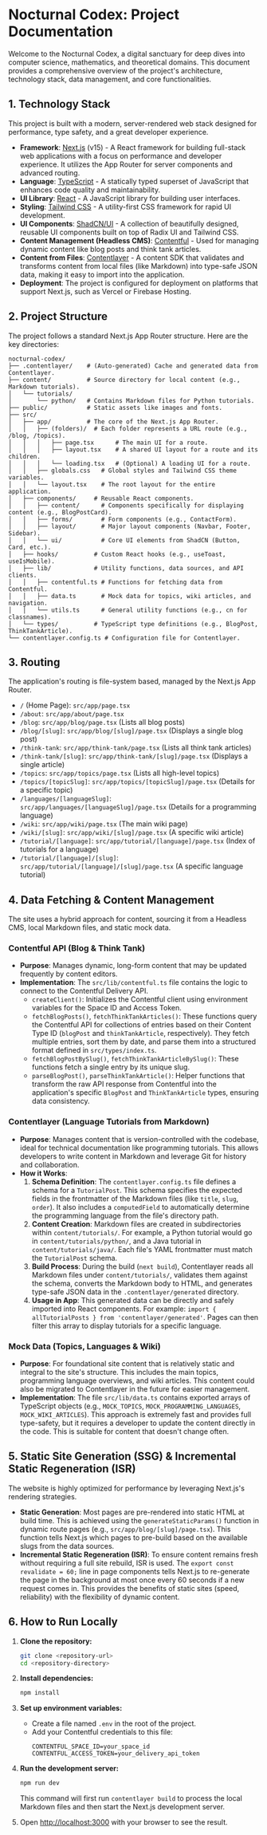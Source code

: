 # Nocturnal Codex: Project Documentation

Welcome to the Nocturnal Codex, a digital sanctuary for deep dives into computer science, mathematics, and theoretical domains. This document provides a comprehensive overview of the project's architecture, technology stack, data management, and core functionalities.

## 1. Technology Stack

This project is built with a modern, server-rendered web stack designed for performance, type safety, and a great developer experience.

-   **Framework**: [Next.js](https://nextjs.org/) (v15) - A React framework for building full-stack web applications with a focus on performance and developer experience. It utilizes the App Router for server components and advanced routing.
-   **Language**: [TypeScript](https://www.typescriptlang.org/) - A statically typed superset of JavaScript that enhances code quality and maintainability.
-   **UI Library**: [React](https://reactjs.org/) - A JavaScript library for building user interfaces.
-   **Styling**: [Tailwind CSS](https://tailwindcss.com/) - A utility-first CSS framework for rapid UI development.
-   **UI Components**: [ShadCN/UI](https://ui.shadcn.com/) - A collection of beautifully designed, reusable UI components built on top of Radix UI and Tailwind CSS.
-   **Content Management (Headless CMS)**: [Contentful](https://www.contentful.com/) - Used for managing dynamic content like blog posts and think tank articles.
-   **Content from Files**: [Contentlayer](https://www.contentlayer.dev/) - A content SDK that validates and transforms content from local files (like Markdown) into type-safe JSON data, making it easy to import into the application.
-   **Deployment**: The project is configured for deployment on platforms that support Next.js, such as Vercel or Firebase Hosting.

## 2. Project Structure

The project follows a standard Next.js App Router structure. Here are the key directories:

```
nocturnal-codex/
├── .contentlayer/    # (Auto-generated) Cache and generated data from Contentlayer.
├── content/          # Source directory for local content (e.g., Markdown tutorials).
│   └── tutorials/
│       └── python/   # Contains Markdown files for Python tutorials.
├── public/           # Static assets like images and fonts.
├── src/
│   ├── app/          # The core of the Next.js App Router.
│   │   ├── (folders)/  # Each folder represents a URL route (e.g., /blog, /topics).
│   │   │   ├── page.tsx      # The main UI for a route.
│   │   │   ├── layout.tsx    # A shared UI layout for a route and its children.
│   │   │   └── loading.tsx   # (Optional) A loading UI for a route.
│   │   ├── globals.css   # Global styles and Tailwind CSS theme variables.
│   │   └── layout.tsx    # The root layout for the entire application.
│   ├── components/     # Reusable React components.
│   │   ├── content/      # Components specifically for displaying content (e.g., BlogPostCard).
│   │   ├── forms/        # Form components (e.g., ContactForm).
│   │   ├── layout/       # Major layout components (Navbar, Footer, Sidebar).
│   │   └── ui/           # Core UI elements from ShadCN (Button, Card, etc.).
│   ├── hooks/          # Custom React hooks (e.g., useToast, useIsMobile).
│   ├── lib/            # Utility functions, data sources, and API clients.
│   │   ├── contentful.ts # Functions for fetching data from Contentful.
│   │   ├── data.ts       # Mock data for topics, wiki articles, and navigation.
│   │   └── utils.ts      # General utility functions (e.g., cn for classnames).
│   └── types/          # TypeScript type definitions (e.g., BlogPost, ThinkTankArticle).
└── contentlayer.config.ts # Configuration file for Contentlayer.
```

## 3. Routing

The application's routing is file-system based, managed by the Next.js App Router.

-   `/` (Home Page): `src/app/page.tsx`
-   `/about`: `src/app/about/page.tsx`
-   `/blog`: `src/app/blog/page.tsx` (Lists all blog posts)
-   `/blog/[slug]`: `src/app/blog/[slug]/page.tsx` (Displays a single blog post)
-   `/think-tank`: `src/app/think-tank/page.tsx` (Lists all think tank articles)
-   `/think-tank/[slug]`: `src/app/think-tank/[slug]/page.tsx` (Displays a single article)
-   `/topics`: `src/app/topics/page.tsx` (Lists all high-level topics)
-   `/topics/[topicSlug]`: `src/app/topics/[topicSlug]/page.tsx` (Details for a specific topic)
-   `/languages/[languageSlug]`: `src/app/languages/[languageSlug]/page.tsx` (Details for a programming language)
-   `/wiki`: `src/app/wiki/page.tsx` (The main wiki page)
-   `/wiki/[slug]`: `src/app/wiki/[slug]/page.tsx` (A specific wiki article)
-   `/tutorial/[language]`: `src/app/tutorial/[language]/page.tsx` (Index of tutorials for a language)
-   `/tutorial/[language]/[slug]`: `src/app/tutorial/[language]/[slug]/page.tsx` (A specific language tutorial)

## 4. Data Fetching & Content Management

The site uses a hybrid approach for content, sourcing it from a Headless CMS, local Markdown files, and static mock data.

### Contentful API (Blog & Think Tank)

-   **Purpose**: Manages dynamic, long-form content that may be updated frequently by content editors.
-   **Implementation**: The `src/lib/contentful.ts` file contains the logic to connect to the Contentful Delivery API.
    -   `createClient()`: Initializes the Contentful client using environment variables for the Space ID and Access Token.
    -   `fetchBlogPosts()`, `fetchThinkTankArticles()`: These functions query the Contentful API for collections of entries based on their Content Type ID (`blogPost` and `thinkTankArticle`, respectively). They fetch multiple entries, sort them by date, and parse them into a structured format defined in `src/types/index.ts`.
    -   `fetchBlogPostBySlug()`, `fetchThinkTankArticleBySlug()`: These functions fetch a single entry by its unique slug.
    -   `parseBlogPost()`, `parseThinkTankArticle()`: Helper functions that transform the raw API response from Contentful into the application's specific `BlogPost` and `ThinkTankArticle` types, ensuring data consistency.

### Contentlayer (Language Tutorials from Markdown)

-   **Purpose**: Manages content that is version-controlled with the codebase, ideal for technical documentation like programming tutorials. This allows developers to write content in Markdown and leverage Git for history and collaboration.
-   **How it Works**:
    1.  **Schema Definition**: The `contentlayer.config.ts` file defines a schema for a `TutorialPost`. This schema specifies the expected fields in the frontmatter of the Markdown files (like `title`, `slug`, `order`). It also includes a `computedField` to automatically determine the programming language from the file's directory path.
    2.  **Content Creation**: Markdown files are created in subdirectories within `content/tutorials/`. For example, a Python tutorial would go in `content/tutorials/python/`, and a Java tutorial in `content/tutorials/java/`. Each file's YAML frontmatter must match the `TutorialPost` schema.
    3.  **Build Process**: During the build (`next build`), Contentlayer reads all Markdown files under `content/tutorials/`, validates them against the schema, converts the Markdown body to HTML, and generates type-safe JSON data in the `.contentlayer/generated` directory.
    4.  **Usage in App**: This generated data can be directly and safely imported into React components. For example: `import { allTutorialPosts } from 'contentlayer/generated'`. Pages can then filter this array to display tutorials for a specific language.

### Mock Data (Topics, Languages & Wiki)

-   **Purpose**: For foundational site content that is relatively static and integral to the site's structure. This includes the main topics, programming language overviews, and wiki articles. This content could also be migrated to Contentlayer in the future for easier management.
-   **Implementation**: The file `src/lib/data.ts` contains exported arrays of TypeScript objects (e.g., `MOCK_TOPICS`, `MOCK_PROGRAMMING_LANGUAGES`, `MOCK_WIKI_ARTICLES`). This approach is extremely fast and provides full type-safety, but it requires a developer to update the content directly in the code. This is suitable for content that doesn't change often.

## 5. Static Site Generation (SSG) & Incremental Static Regeneration (ISR)

The website is highly optimized for performance by leveraging Next.js's rendering strategies.

-   **Static Generation**: Most pages are pre-rendered into static HTML at build time. This is achieved using the `generateStaticParams()` function in dynamic route pages (e.g., `src/app/blog/[slug]/page.tsx`). This function tells Next.js which pages to pre-build based on the available slugs from the data sources.
-   **Incremental Static Regeneration (ISR)**: To ensure content remains fresh without requiring a full site rebuild, ISR is used. The `export const revalidate = 60;` line in page components tells Next.js to re-generate the page in the background at most once every 60 seconds if a new request comes in. This provides the benefits of static sites (speed, reliability) with the flexibility of dynamic content.

## 6. How to Run Locally

1.  **Clone the repository:**
    ```bash
    git clone <repository-url>
    cd <repository-directory>
    ```

2.  **Install dependencies:**
    ```bash
    npm install
    ```

3.  **Set up environment variables:**
    -   Create a file named `.env` in the root of the project.
    -   Add your Contentful credentials to this file:
        ```
        CONTENTFUL_SPACE_ID=your_space_id
        CONTENTFUL_ACCESS_TOKEN=your_delivery_api_token
        ```

4.  **Run the development server:**
    ```bash
    npm run dev
    ```
    This command will first run `contentlayer build` to process the local Markdown files and then start the Next.js development server.

5.  Open [http://localhost:3000](http://localhost:3000) with your browser to see the result.
